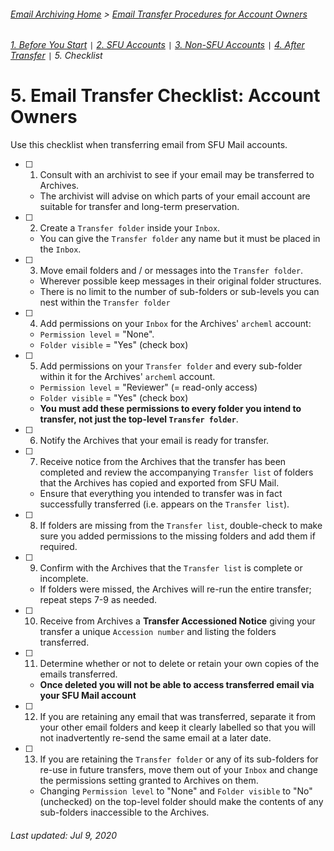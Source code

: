 ###### [Email Archiving Home](../../README.md) > [Email Transfer Procedures for Account Owners](./account-owners.md)
###### [1. Before You Start](./s1-before-you-start.md) `|` [2. SFU Accounts](./s2-sfu-accounts.md) `|` [3. Non-SFU Accounts](./s3-non-sfu-accounts.md) `|` [4. After Transfer](./s4-after-transfer.md) `|` 5. Checklist

# 5. Email Transfer Checklist: Account Owners

Use this checklist when transferring email from SFU Mail accounts.

- [ ] 1. Consult with an archivist to see if your email may be transferred to Archives.
  - The archivist will advise on which parts of your email account are suitable for transfer and long-term preservation.

- [ ] 2. Create a `Transfer folder` inside your `Inbox`.
  - You can give the `Transfer folder` any name but it must be placed in the `Inbox`.

- [ ] 3. Move email folders and / or messages into the `Transfer folder`.
  - Wherever possible keep messages in their original folder structures.
  - There is no limit to the number of sub-folders or sub-levels you can nest within the `Transfer folder`

- [ ] 4. Add permissions on your `Inbox` for the Archives' `archeml` account:
  - `Permission level` = "None".
  - `Folder visible` = "Yes" (check box)

- [ ] 5. Add permissions on your `Transfer folder` and every sub-folder within it for the Archives' `archeml` account.
  - `Permission level` = "Reviewer" (= read-only access)
  - `Folder visible` = "Yes" (check box)
  - **You must add these permissions to every folder you intend to transfer, not just the top-level `Transfer folder`**.

- [ ] 6. Notify the Archives that your email is ready for transfer.

- [ ] 7. Receive notice from the Archives that the transfer has been completed and review the accompanying `Transfer list` of folders that the Archives has copied and exported from SFU Mail.
  - Ensure that everything you intended to transfer was in fact successfully transferred (i.e. appears on the `Transfer list`).

- [ ] 8. If folders are missing from the `Transfer list`, double-check to make sure you added permissions to the missing folders and add them if required.

- [ ] 9. Confirm with the Archives that the `Transfer list` is complete or incomplete.
  - If folders were missed, the Archives will re-run the entire transfer; repeat steps 7-9 as needed.

- [ ] 10. Receive from Archives a **Transfer Accessioned Notice** giving your transfer a unique `Accession number` and listing the folders transferred.

- [ ] 11. Determine whether or not to delete or retain your own copies of the emails transferred.
  - **Once deleted you will not be able to access transferred email via your SFU Mail account**

- [ ] 12. If you are retaining any email that was transferred, separate it from your other email folders and keep it clearly labelled so that you will not inadvertently re-send the same email at a later date.

- [ ] 13. If you are retaining the `Transfer folder` or any of its sub-folders for re-use in future transfers, move them out of your `Inbox` and change the permissions setting granted to Archives on them.
  - Changing `Permission level` to "None" and `Folder visible` to "No" (unchecked) on the top-level folder should make the contents of any sub-folders inaccessible to the Archives.

###### Last updated: Jul 9, 2020

